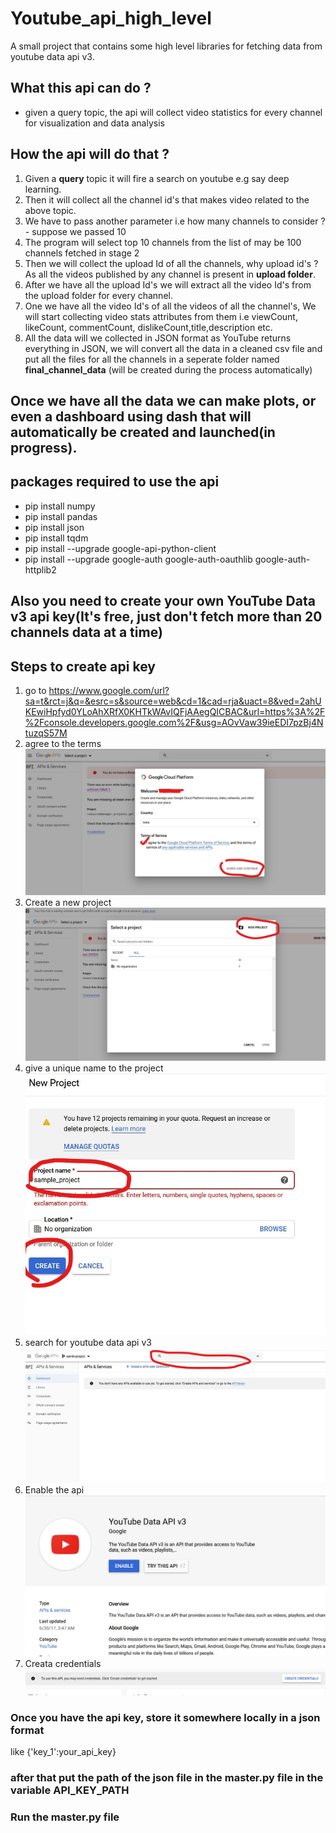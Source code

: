 # Youtube_api_high_level
A small project that contains some high level libraries for fetching data from youtube data api v3.

## What this api can do ?

* given a query topic, the api will collect video statistics for every channel for visualization and data analysis

## How the api will do that ?

1. Given a **query** topic it will fire a search on youtube e.g say deep learning.
2. Then it will collect all the channel id's that makes video related to the above topic.
3. We have to pass another parameter i.e how many channels to consider ? - suppose we passed 10
4. The program will select top 10 channels from the list of may be 100 channels fetched in stage 2
5. Then we will collect the upload Id of all the channels, why upload id's ? As all the videos published by any channel is present in **upload folder**.
6. After we have all the upload Id's we will extract all the video Id's from the upload folder for every channel.
7. One we have all the video Id's of all the videos of all the channel's, We will start collecting video stats attributes from them i.e viewCount, likeCount, commentCount, dislikeCount,title,description etc.
8. All the data will we collected in JSON format as YouTube returns everything in JSON, we will convert all the data in a cleaned csv file and put all the files for all the channels in a seperate folder named **final_channel_data** (will be created during the process automatically)

## Once we have all the data we can make plots, or even a dashboard using dash that will automatically be created and launched(in progress).

## packages required to use the api
* pip install numpy
* pip install pandas
* pip install json
* pip install tqdm
* pip install --upgrade google-api-python-client
* pip install --upgrade google-auth google-auth-oauthlib google-auth-httplib2

## Also you need to create your own YouTube Data v3 api key(It's free, just don't fetch more than 20 channels data at a time)

## Steps to create api key
1. go to https://www.google.com/url?sa=t&rct=j&q=&esrc=s&source=web&cd=1&cad=rja&uact=8&ved=2ahUKEwiHpfyd0YLoAhXRfX0KHTkWAvIQFjAAegQICBAC&url=https%3A%2F%2Fconsole.developers.google.com%2F&usg=AOvVaw39ieEDI7pzBj4NtuzqS57M
2. agree to the terms 
 ![Image description](https://github.com/biku1998/Youtube_api_high_level/blob/master/steps_screenshots/step_1_.jpg)
3.  Create a new project
![Image description](https://github.com/biku1998/Youtube_api_high_level/blob/master/steps_screenshots/step_2_.jpg)
4. give a unique name to the project
![Image description](https://github.com/biku1998/Youtube_api_high_level/blob/master/steps_screenshots/step_3_.jpg)
5. search for youtube data api v3
![Image description](https://github.com/biku1998/Youtube_api_high_level/blob/master/steps_screenshots/step_4_.jpg)
6. Enable the api
![Image description](https://github.com/biku1998/Youtube_api_high_level/blob/master/steps_screenshots/step_5.jpg)
7. Creata credentials
![Image description](https://github.com/biku1998/Youtube_api_high_level/blob/master/steps_screenshots/step_6.jpg)

### Once you have the api key, store it somewhere locally in a json format
like {'key_1':your_api_key}

### after that put the path of the json file in the master.py file in the variable API_KEY_PATH

### Run the master.py file